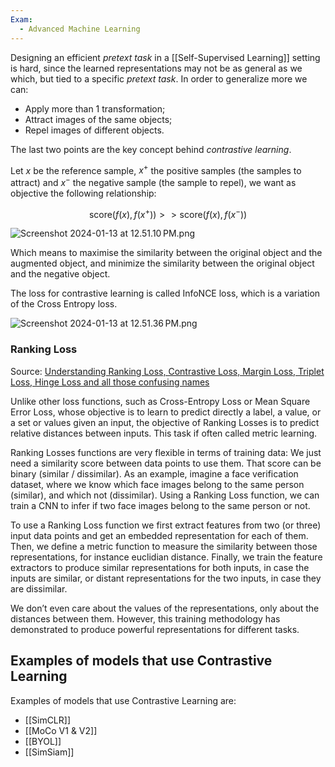```yaml
---
Exam:
  - Advanced Machine Learning
---
```

Designing an efficient *pretext task* in a [[Self-Supervised Learning]] setting is hard, since the learned representations may not be as general as we which, but tied to a specific *pretext task*. In order to generalize more we can:

- Apply more than 1 transformation;
- Attract images of the same objects;
- Repel images of different objects.

The last two points are the key concept behind *contrastive learning*.

Let $x$ be the reference sample, $x^+$ the positive samples (the samples to attract) and $x^-$ the negative sample (the sample to repel), we want as objective the following relationship:

$$
\text{score}(f(x), f(x^+)) >> \text{score}(f(x), f(x^-))
$$

![Screenshot 2024-01-13 at 12.51.10 PM.png](Screenshot_2024-01-13_at_12.51.10_PM.png)

Which means to maximise the similarity between the original object and the augmented object, and minimize the similarity between the original object and the negative object.

The loss for contrastive learning is called InfoNCE loss, which is a variation of the Cross Entropy loss.

![Screenshot 2024-01-13 at 12.51.36 PM.png](Screenshot_2024-01-13_at_12.51.36_PM.png)

### Ranking Loss

Source: [Understanding Ranking Loss, Contrastive Loss, Margin Loss, Triplet Loss, Hinge Loss and all those confusing names](https://gombru.github.io/2019/04/03/ranking_loss/)

Unlike other loss functions, such as Cross-Entropy Loss or Mean Square Error Loss, whose objective is to learn to predict directly a label, a value, or a set or values given an input, the objective of Ranking Losses is to predict relative distances between inputs. This task if often called metric learning.

Ranking Losses functions are very flexible in terms of training data: We just need a similarity score between data points to use them. That score can be binary (similar / dissimilar). As an example, imagine a face verification dataset, where we know which face images belong to the same person (similar), and which not (dissimilar). Using a Ranking Loss function, we can train a CNN to infer if two face images belong to the same person or not.

To use a Ranking Loss function we first extract features from two (or three) input data points and get an embedded representation for each of them. Then, we define a metric function to measure the similarity between those representations, for instance euclidian distance. Finally, we train the feature extractors to produce similar representations for both inputs, in case the inputs are similar, or distant representations for the two inputs, in case they are dissimilar.

We don’t even care about the values of the representations, only about the distances between them. However, this training methodology has demonstrated to produce powerful representations for different tasks.

## Examples of models that use Contrastive Learning
Examples of models that use Contrastive Learning are:
- [[SimCLR]]
- [[MoCo V1 & V2]]
- [[BYOL]]
- [[SimSiam]]
